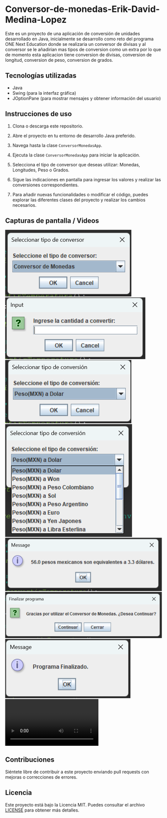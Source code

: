 # Conversor-de-monedas-Erik-David-Medina-Lopez

Este es un proyecto de una aplicación de conversión de unidades desarrollado en Java, inicialmente se desarrollo como reto del programa ONE Next Education donde se realizaria un conversor de divisas y al conversor se le añadirian mas tipos de conversion como un extra por lo que de momento esta aplicacion tiene conversion de divisas, conversion de longitud, conversion de peso, conversion de grados.

## Tecnologías utilizadas

- Java
- Swing (para la interfaz gráfica)
- JOptionPane (para mostrar mensajes y obtener información del usuario)

## Instrucciones de uso

1. Clona o descarga este repositorio.

2. Abre el proyecto en tu entorno de desarrollo Java preferido.

3. Navega hasta la clase `ConversorMonedasApp`.

4. Ejecuta la clase `ConversorMonedasApp` para iniciar la aplicación.

5. Selecciona el tipo de conversor que deseas utilizar: Monedas, Longitudes, Peso o Grados.

6. Sigue las indicaciones en pantalla para ingresar los valores y realizar las conversiones correspondientes.

7. Para añadir nuevas funcionalidades o modificar el código, puedes explorar las diferentes clases del proyecto y realizar los cambios necesarios.

## Capturas de pantalla / Videos


![Captura de pantalla 1](assets/img/captura1.png)
![Captura de pantalla 2](assets/img/captura2.png)
![Captura de pantalla 2](assets/img/captura3.png)
![Captura de pantalla 2](assets/img/captura4.png)
![Captura de pantalla 2](assets/img/captura5.png)
![Captura de pantalla 2](assets/img/captura6.png)
![Captura de pantalla 2](assets/img/captura7.png)
![Captura de pantalla 2](assets/video/conversorJava.mp4)

## Contribuciones

Siéntete libre de contribuir a este proyecto enviando pull requests con mejoras o correcciones de errores.

## Licencia

Este proyecto está bajo la Licencia MIT. Puedes consultar el archivo [LICENSE](ruta/LICENSE) para obtener más detalles.

